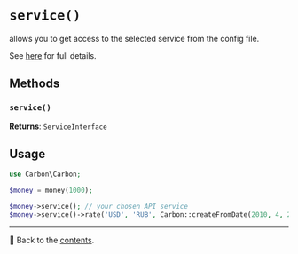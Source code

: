 # `service()`

allows you to get access to the selected service from the config file.

See [here](/docs/05_services/README.md) for full details.

## Methods

### `service()`
**Returns**: `ServiceInterface`

## Usage

```php
use Carbon\Carbon;

$money = money(1000);

$money->service(); // your chosen API service
$money->service()->rate('USD', 'RUB', Carbon::createFromDate(2010, 4, 27));
```

---

📌 Back to the [contents](/docs/04_money/README.md).
